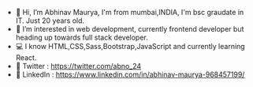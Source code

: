 - 👋 Hi, I’m Abhinav Maurya, I'm from mumbai,INDIA, I'm bsc graudate in IT. Just 20 years old.
- 👀 I’m interested in web development, currently frontend developer but heading up towards full stack developer.
- 💻 I know HTML,CSS,Sass,Bootstrap,JavaScript and currently learning React.
- 📱 Twitter : https://twitter.com/abno_24
- 📱 LinkedIn : https://www.linkedin.com/in/abhinav-maurya-968457199/

<!---
abno-24/abno-24 is a ✨ special ✨ repository because its `README.md` (this file) appears on your GitHub profile.
You can click the Preview link to take a look at your changes.
--->
